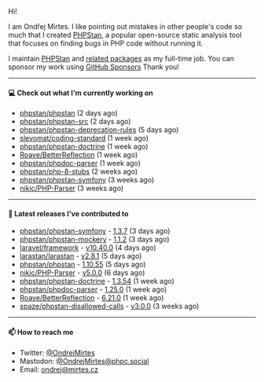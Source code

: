 Hi!

I am Ondřej Mirtes. I like pointing out mistakes in other people's code so much that I created [PHPStan](https://phpstan.org/), a popular open-source static analysis tool that focuses on finding bugs in PHP code without running it.

I maintain [PHPStan](https://github.com/phpstan/phpstan) and [related packages](https://github.com/phpstan/) as my full-time job. You can sponsor my work using [GitHub Sponsors](https://github.com/sponsors/ondrejmirtes) Thank you!

---

#### 💻 Check out what I'm currently working on

- [phpstan/phpstan](https://github.com/phpstan/phpstan) (2 days ago)
- [phpstan/phpstan-src](https://github.com/phpstan/phpstan-src) (2 days ago)
- [phpstan/phpstan-deprecation-rules](https://github.com/phpstan/phpstan-deprecation-rules) (5 days ago)
- [slevomat/coding-standard](https://github.com/slevomat/coding-standard) (1 week ago)
- [phpstan/phpstan-doctrine](https://github.com/phpstan/phpstan-doctrine) (1 week ago)
- [Roave/BetterReflection](https://github.com/Roave/BetterReflection) (1 week ago)
- [phpstan/phpdoc-parser](https://github.com/phpstan/phpdoc-parser) (1 week ago)
- [phpstan/php-8-stubs](https://github.com/phpstan/php-8-stubs) (2 weeks ago)
- [phpstan/phpstan-symfony](https://github.com/phpstan/phpstan-symfony) (3 weeks ago)
- [nikic/PHP-Parser](https://github.com/nikic/PHP-Parser) (3 weeks ago)

---

#### 🔭 Latest releases I've contributed to

- [phpstan/phpstan-symfony](https://github.com/phpstan/phpstan-symfony) - [1.3.7](https://github.com/phpstan/phpstan-symfony/releases/tag/1.3.7) (3 days ago)
- [phpstan/phpstan-mockery](https://github.com/phpstan/phpstan-mockery) - [1.1.2](https://github.com/phpstan/phpstan-mockery/releases/tag/1.1.2) (3 days ago)
- [laravel/framework](https://github.com/laravel/framework) - [v10.40.0](https://github.com/laravel/framework/releases/tag/v10.40.0) (4 days ago)
- [larastan/larastan](https://github.com/larastan/larastan) - [v2.8.1](https://github.com/larastan/larastan/releases/tag/v2.8.1) (5 days ago)
- [phpstan/phpstan](https://github.com/phpstan/phpstan) - [1.10.55](https://github.com/phpstan/phpstan/releases/tag/1.10.55) (5 days ago)
- [nikic/PHP-Parser](https://github.com/nikic/PHP-Parser) - [v5.0.0](https://github.com/nikic/PHP-Parser/releases/tag/v5.0.0) (6 days ago)
- [phpstan/phpstan-doctrine](https://github.com/phpstan/phpstan-doctrine) - [1.3.54](https://github.com/phpstan/phpstan-doctrine/releases/tag/1.3.54) (1 week ago)
- [phpstan/phpdoc-parser](https://github.com/phpstan/phpdoc-parser) - [1.25.0](https://github.com/phpstan/phpdoc-parser/releases/tag/1.25.0) (1 week ago)
- [Roave/BetterReflection](https://github.com/Roave/BetterReflection) - [6.21.0](https://github.com/Roave/BetterReflection/releases/tag/6.21.0) (1 week ago)
- [spaze/phpstan-disallowed-calls](https://github.com/spaze/phpstan-disallowed-calls) - [v3.0.0](https://github.com/spaze/phpstan-disallowed-calls/releases/tag/v3.0.0) (3 weeks ago)

---

#### 📫 How to reach me

- Twitter: [@OndrejMirtes](https://twitter.com/ondrejmirtes)
- Mastodon: [@OndrejMirtes@phpc.social](https://phpc.social/@OndrejMirtes)
- Email: [ondrej@mirtes.cz](mailto:ondrej@mirtes.cz)

